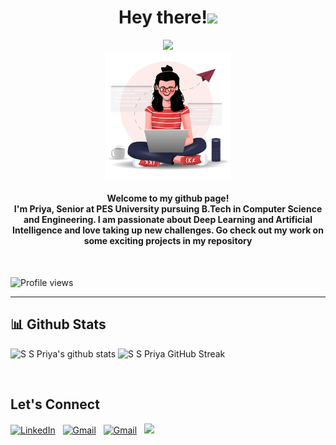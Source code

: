 
<h1 align="center">Hey there!<img src="https://media.giphy.com/media/hvRJCLFzcasrR4ia7z/giphy.gif" width="35"></h1>
<p align="center">
  <a href="https://github.com/DenverCoder1/readme-typing-svg"><img src="https://readme-typing-svg.herokuapp.com?lines=Computer+Science+Student;Passionate+about+Computer+Vision;DS%20|%20AI%20|%20ML%20Enthusiast;Always%20learning%20new%20things!&center=true&width=500&height=50"></a> <br>
<img width="200" src="https://github.com/priyaasuresh/priyaasuresh/blob/main/1.png">
</p>
<h4 align="center">Welcome to my github page! <br>I'm Priya, Senior at PES University pursuing B.Tech in Computer Science and Engineering. I am passionate about Deep Learning and Artificial Intelligence and love taking up new challenges. Go check out my work on some exciting projects in my repository</h4>
<br>

![Profile views](https://visitor-badge.glitch.me/badge?page_id=Priyaasuresh.Priyaasuresh)
<hr/>
  
 ## 📊 Github Stats 

![S S Priya's github stats](https://github-readme-stats.vercel.app/api?username=Priyaasuresh&show_icons=true&theme=tokyonight) 
![S S Priya GitHub Streak](https://github-readme-streak-stats.herokuapp.com/?user=Priyaasuresh&theme=tokyonight) 

<br>
<h2> Let's Connect  </h2>
<a href="https://www.linkedin.com/in/priyaasuresh/"><img alt="LinkedIn" src="https://img.shields.io/badge/LinkedIn-0077B5?style=for-the-badge&logo=linkedin&logoColor=white" /></a> &nbsp;
<a href="https://github.com/priyaasuresh"><img alt="Gmail" src="https://img.shields.io/badge/GitHub-100000?style=for-the-badge&logo=github&logoColor=white" /></a> &nbsp;
<a href="mailto:sspriya147@gmail.com"><img alt="Gmail" src="https://img.shields.io/badge/Gmail-D14836?style=for-the-badge&logo=gmail&logoColor=white" /></a> &nbsp;
<a href="https://instagram.com/priyaa_suresh"><img src="https://img.shields.io/badge/Instagram-E4405F?style=for-the-badge&logo=instagram&logoColor=white"/></a> &nbsp;
